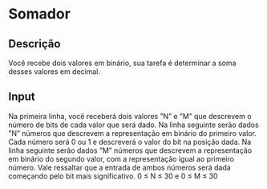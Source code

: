 # Somador

## Descrição

Você recebe dois valores em binário, sua tarefa é determinar a soma desses valores em decimal.

## Input

Na primeira linha, você receberá dois valores ”N” e ”M” que descrevem o número de bits de cada valor que será dado.
Na linha seguinte serão dados ”N” números que descrevem a representação em binário do primeiro valor. Cada número será 0 ou 1 e descreverá o valor do bit na posição dada.
Na linha seguinte serão dados ”M” números que descrevem a representação em binário do segundo valor, com a representação igual ao primeiro número. 
Vale ressaltar que a entrada de ambos números será dada começando pelo bit mais significativo.
0 ≤ N ≤ 30 e 0 ≤ M ≤ 30
